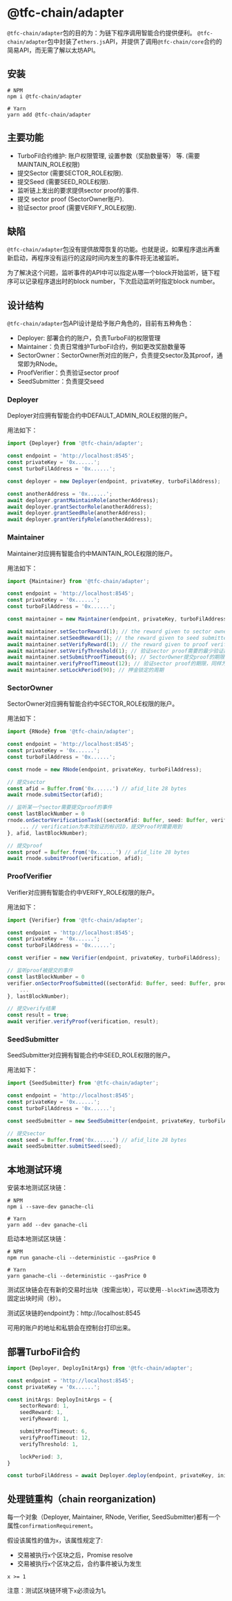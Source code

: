 # @tfc-chain/adapter

`@tfc-chain/adapter`包的目的为：为链下程序调用智能合约提供便利。
`@tfc-chain/adapter`包中封装了`ethers.js`API，并提供了调用`@tfc-chain/core`合约的简易API，而无需了解以太坊API。

## 安装

```
# NPM
npm i @tfc-chain/adapter

# Yarn
yarn add @tfc-chain/adapter
```

## 主要功能

- TurboFil合约维护: 账户权限管理, 设置参数（奖励数量等） 等. (需要MAINTAIN_ROLE权限)
- 提交Sector (需要SECTOR_ROLE权限).
- 提交Seed (需要SEED_ROLE权限).
- 监听链上发出的要求提供sector proof的事件.
- 提交 sector proof (SectorOwner账户).
- 验证sector proof (需要VERIFY_ROLE权限).

## 缺陷

`@tfc-chain/adapter`包没有提供故障恢复的功能。也就是说，如果程序退出再重新启动，再程序没有运行的这段时间内发生的事件将无法被监听。

为了解决这个问题，监听事件的API中可以指定从哪一个block开始监听，链下程序可以记录程序退出时的block number，下次启动监听时指定block number。

## 设计结构

`@tfc-chain/adapter`包API设计是给予账户角色的，目前有五种角色：
- Deployer: 部署合约的账户，负责TurboFil的权限管理
- Maintainer：负责日常维护TurboFil合约，例如更改奖励数量等
- SectorOwner：SectorOwner所对应的账户，负责提交sector及其proof，通常即为RNode。
- ProofVerifier：负责验证sector proof
- SeedSubmitter：负责提交seed

### Deployer

Deployer对应拥有智能合约中DEFAULT_ADMIN_ROLE权限的账户。

用法如下：

```typescript
import {Deployer} from '@tfc-chain/adapter';

const endpoint = 'http://localhost:8545';
const privateKey = '0x......';
const turboFilAddress = '0x......';

const deployer = new Deployer(endpoint, privateKey, turboFilAddress);

const anotherAddress = '0x......';
await deployer.grantMaintainRole(anotherAddress);
await deployer.grantSectorRole(anotherAddress);
await deployer.grantSeedRole(anotherAddress);
await deployer.grantVerifyRole(anotherAddress);
```

### Maintainer

Maintainer对应拥有智能合约中MAINTAIN_ROLE权限的账户。

用法如下：

```typescript
import {Maintainer} from '@tfc-chain/adapter';

const endpoint = 'http://localhost:8545';
const privateKey = '0x......';
const turboFilAddress = '0x......';

const maintainer = new Maintainer(endpoint, privateKey, turboFilAddress);

await maintainer.setSectorReward(1); // the reward given to sector owner after each verification passes.
await maintainer.setSeedReward(1); // the reward given to seed submitter after each verification passes.
await maintainer.setVerifyReward(1); // the reward given to proof verifier after each verification passes.
await maintainer.setVerifyThreshold(1); // 验证sector proof需要的最少验证数
await maintainer.setSubmitProofTimeout(6); // SectorOwner提交proof的期限，这个数字为block数量，意为再seed提交后x个block之内SectorOwner必须提交proof
await maintainer.verifyProofTimeout(12); // 验证sector proof的期限，同样为proof提交后block的数量
await maintainer.setLockPeriod(90); // 押金锁定的周期
```

### SectorOwner

SectorOwner对应拥有智能合约中SECTOR_ROLE权限的账户。

用法如下：

```typescript
import {RNode} from '@tfc-chain/adapter';

const endpoint = 'http://localhost:8545';
const privateKey = '0x......';
const turboFilAddress = '0x......';

const rnode = new RNode(endpoint, privateKey, turboFilAddress);

// 提交sector
const afid = Buffer.from('0x......') // afid_lite 28 bytes
await rnode.submitSector(afid);

// 监听某一个sector需要提交proof的事件
const lastBlockNumber = 0
rnode.onSectorVerificationTask((sectorAfid: Buffer, seed: Buffer, verification: string)=> {
    ... // verification为本次验证的标识ID，提交Proof时需要用到
}, afid, lastBlockNumber);

// 提交proof
const proof = Buffer.from('0x......') // afid_lite 28 bytes
await rnode.submitProof(verification, afid);
```

### ProofVerifier

Verifier对应拥有智能合约中VERIFY_ROLE权限的账户。

用法如下：

```typescript
import {Verifier} from '@tfc-chain/adapter';

const endpoint = 'http://localhost:8545';
const privateKey = '0x......';
const turboFilAddress = '0x......';

const verifier = new Verifier(endpoint, privateKey, turboFilAddress);

// 监听proof被提交的事件
const lastBlockNumber = 0
verifier.onSectorProofSubmitted((sectorAfid: Buffer, seed: Buffer, proof: Buffer, verification: string)=> {
    ...
}, lastBlockNumber);

// 提交verify结果
const result = true;
await verifier.verifyProof(verification, result);
```
### SeedSubmitter

SeedSubmitter对应拥有智能合约中SEED_ROLE权限的账户。

用法如下：

```typescript
import {SeedSubmitter} from '@tfc-chain/adapter';

const endpoint = 'http://localhost:8545';
const privateKey = '0x......';
const turboFilAddress = '0x......';

const seedSubmitter = new SeedSubmitter(endpoint, privateKey, turboFilAddress);

// 提交sector
const seed = Buffer.from('0x......') // afid_lite 28 bytes
await seedSubmitter.submitSeed(seed);
```

## 本地测试环境

安装本地测试区块链：
```
# NPM
npm i --save-dev ganache-cli

# Yarn
yarn add --dev ganache-cli
```

启动本地测试区块链：
```
# NPM
npm run ganache-cli --deterministic --gasPrice 0

# Yarn
yarn ganache-cli --deterministic --gasPrice 0
```
测试区块链会在有新的交易时出块（按需出块），可以使用`--blockTime`选项改为固定出块时间（秒）。

测试区块链的endpoint为：http://localhost:8545

可用的账户的地址和私钥会在控制台打印出来。

## 部署TurboFil合约

```typescript
import {Deployer, DeployInitArgs} from '@tfc-chain/adapter';

const endpoint = 'http://localhost:8545';
const privateKey = '0x......';

const initArgs: DeployInitArgs = {
    sectorReward: 1,
    seedReward: 1,
    verifyReward: 1,

    submitProofTimeout: 6,
    verifyProofTimeout: 12,
    verifyThreshold: 1,

    lockPeriod: 3,
}

const turboFilAddress = await Deployer.deploy(endpoint, privateKey, initArgs);
```

## 处理链重构（chain reorganization)

每一个对象（Deployer, Maintainer, RNode, Verifier, SeedSubmitter)都有一个属性`confirmationRequirement`。

假设该属性的值为`x`，该属性规定了:
- 交易被执行`x`个区块之后，Promise resolve
- 交易被执行`x`个区块之后，合约事件被认为发生

`x >= 1`

注意：测试区块链环境下`x`必须设为1。